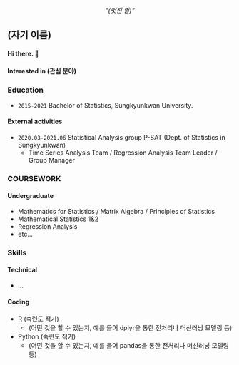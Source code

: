 <div align=center>
  
<i> "(멋진 말)" </i>

</div>

<div align=center>


</div>

## (자기 이름)

#### Hi there. 👋
#### Interested in (관심 분야)

### Education

- ```2015-2021``` Bachelor of Statistics, Sungkyunkwan University.

#### External activities

- ```2020.03-2021.06``` Statistical Analysis group P-SAT (Dept. of Statistics in Sungkyunkwan)
  - Time Series Analysis Team / Regression Analysis Team Leader / Group Manager

### COURSEWORK

#### Undergraduate

- Mathematics for Statistics / Matrix Algebra / Principles of Statistics
- Mathematical Statistics 1&2
- Regression Analysis 
- etc...


### Skills

#### Technical

- ...

#### Coding

- R (숙련도 적기)
  - (어떤 것을 할 수 있는지, 예를 들어 dplyr을 통한 전처리나 머신러닝 모델링 등)
- Python (숙련도 적기)
  - (어떤 것을 할 수 있는지, 예를 들어 pandas을 통한 전처리나 머신러닝 모델링 등)

